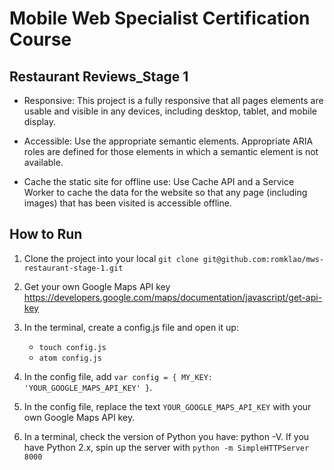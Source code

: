 # Mobile Web Specialist Certification Course

## Restaurant Reviews_Stage 1

- Responsive: This project is a fully responsive that all pages elements are usable and visible in any devices, including desktop, tablet, and mobile display.

- Accessible: Use the appropriate semantic elements. Appropriate ARIA roles are defined for those elements in which a semantic element is not available.

- Cache the static site for offline use: Use Cache API and a Service Worker to cache the data for the website so that any page (including images) that has been visited is accessible offline.

## How to Run

1. Clone the project into your local `git clone git@github.com:romklao/mws-restaurant-stage-1.git`

2. Get your own Google Maps API key https://developers.google.com/maps/documentation/javascript/get-api-key

3. In the terminal, create a config.js file and open it up:

    * `touch config.js`
    * `atom config.js`

4. In the config file, add  `var config = { MY_KEY: 'YOUR_GOOGLE_MAPS_API_KEY' }`.

5. In the config file, replace the text `YOUR_GOOGLE_MAPS_API_KEY` with your own Google Maps API key.

6. In a terminal, check the version of Python you have: python -V. If you have Python 2.x, spin up
  the server with `python -m SimpleHTTPServer 8000`





